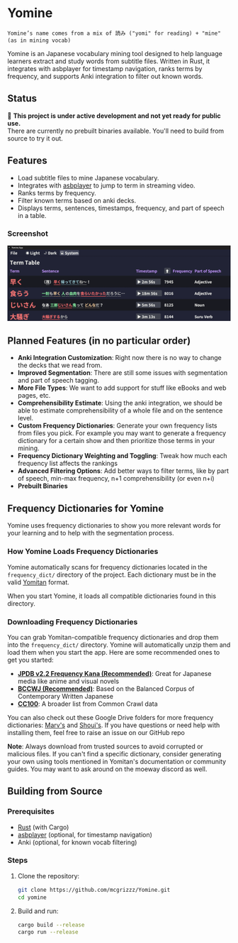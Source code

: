 # Yomine
    Yomine’s name comes from a mix of 読み ("yomi" for reading) + "mine" (as in mining vocab)
Yomine is an Japanese vocabulary mining tool designed to help language learners extract and study words from subtitle files. Written in Rust, it integrates with asbplayer for timestamp navigation, ranks terms by frequency, and supports Anki integration to filter out known words.

## Status

🚧 **This project is under active development and not yet ready for public use.**  
There are currently no prebuilt binaries available. You'll need to build from source to try it out.

## Features

- Load subtitle files to mine Japanese vocabulary.
- Integrates with [asbplayer](https://github.com/killergerbah/asbplayer) to jump to term in streaming video.
- Ranks terms by frequency.
- Filter known terms based on anki decks.
- Displays terms, sentences, timestamps, frequency, and part of speech in a table.

### Screenshot

![Yomine UI](screenshot.png)

## Planned Features (in no particular order)

- **Anki Integration Customization**: Right now there is no way to change the decks that we read from.
- **Improved Segmentation**: There are still some issues with segmentation and part of speech tagging.
- **More File Types**: We want to add support for stuff like eBooks and web pages, etc.
- **Comprehensibility Estimate**: Using the anki integration, we should be able to estimate comprehensibility of a whole file and on the sentence level.
- **Custom Frequency Dictionaries**: Generate your own frequency lists from files you pick. For example you may want to generate a frequency dictionary for a certain show and then prioritize those terms in your mining.
- **Frequency Dictionary Weighting and Toggling**: Tweak how much each frequency list affects the rankings
- **Advanced Filtering Options**: Add better ways to filter terms, like by part of speech, min-max frequency, n+1 comprehensibility (or even n+i)
- **Prebuilt Binaries**
## Frequency Dictionaries for Yomine

Yomine uses frequency dictionaries to show you more relevant words for your learning and to help with the segmentation process.

### How Yomine Loads Frequency Dictionaries

Yomine automatically scans for frequency dictionaries located in the `frequency_dict/` directory of the project. Each dictionary must be in the valid [Yomitan](https://github.com/yomidevs/yomitan) format.

When you start Yomine, it loads all compatible dictionaries found in this directory.

### Downloading Frequency Dictionaries

 You can grab Yomitan-compatible frequency dictionaries and drop them into the `frequency_dict/` directory. Yomine will automatically unzip them and load them when you start the app. Here are some recommended ones to get you started:

- **[JPDB v2.2 Frequency Kana (Recommended)](https://github.com/Kuuuube/yomitan-dictionaries/?tab=readme-ov-file#jpdb-v22-frequency-kana-recommended)**: Great for Japanese media like anime and visual novels
- **[BCCWJ (Recommended)](https://github.com/Kuuuube/yomitan-dictionaries/?tab=readme-ov-file#bccwj-suw-luw-combined)**: Based on the Balanced Corpus of Contemporary Written Japanese
- **[CC100](https://drive.google.com/file/d/1_AYh1VtCq0cj1hXtFO15zRuPUUhUCSHD/view?usp=sharing)**: A broader list from Common Crawl data

You can also check out these Google Drive folders for more frequency dictionaries: [Marv's](https://drive.google.com/drive/folders/1xURpMJN7HTtSLuVs9ZtIbE7MDRCdoU29) and [Shoui's](https://drive.google.com/drive/folders/1g1drkFzokc8KNpsPHoRmDJ4OtMTWFuXi). If you have questions or need help with installing them, feel free to raise an issue on our GitHub repo

**Note**: Always download from trusted sources to avoid corrupted or malicious files. If you can't find a specific dictionary, consider generating your own using tools mentioned in Yomitan's documentation or community guides. You may want to ask around on the moeway discord as well.


## Building from Source

### Prerequisites

- [Rust](https://www.rust-lang.org/tools/install) (with Cargo)
- [asbplayer](https://github.com/killergerbah/asbplayer) (optional, for timestamp navigation)
- Anki (optional, for known vocab filtering)

### Steps

1. Clone the repository:
   ```bash
   git clone https://github.com/mcgrizzz/Yomine.git
   cd yomine

2. Build and run:
    ```bash
    cargo build --release
    cargo run --release